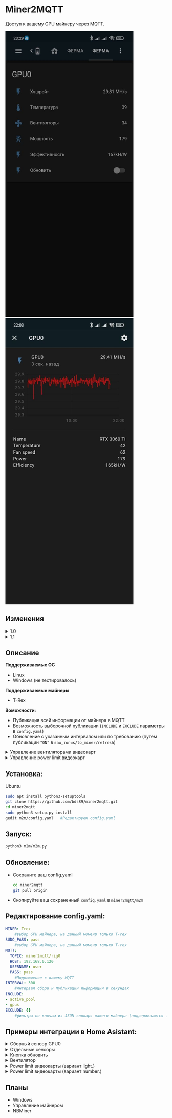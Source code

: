# Miner2MQTT

Доступ к вашему GPU майнеру через MQTT.

<img src="screenshots/ha.jpg" width="400"> <img src="screenshots/ha_t.jpg" width="400">

## Изменения

<details>
  <summary>1.0</summary>

- EXE файл для Windows
</details>
<details>
  <summary>1.1</summary>

- Управление вентиляторами видеокарт

- Упраление power limit видеокарт (требуется SU)
</details>

## Описание

**Поддерживаемые ОС**

- Linux
- Windows (не тестировалось)

**Поддерживаемые майнеры**

- T-Rex

**Воможности:**
- Публикация всей информации от майнера в MQTT
- Возможность выборочной публикации (`INCLUDE` и `EXCLUDE` параметры в `config.yaml`)
- Обновление с указанным интервалом или по требованию (путем публикации `"ON"` в `ваш_топик/to_miner/refresh`)
<details>
  <summary>Управление вентиляторами видеокарт</summary>

- Изменение скорости: публикация значения в процентах в топик `ваш_топик/to_miner/<GPU_number>/fan_speed`, топик с текущими значениями в процентах `ваш_топик/from_miner/<GPU_number>/fan_speed`. 
- Включение вентилятора: публикация значения `ON` в топик `ваш_топик/to_miner/<GPU_number>/fan_state`, топик с текущим состоянием `ваш_топик/from_miner/<GPU_number>/fan_state`.
- Изменение режима auto/manual: публикация значения `auto` / `manual`в топик `ваш_топик/to_miner/<GPU_number>/fan_mode`, топик с текущим режимом `ваш_топик/from_miner/<GPU_number>/fan_mode`.
</details>
<details>
  <summary>Управление power limit видеокарт</summary>

- Изменение power limit: публикация значения в процентах в топик `ваш_топик/to_miner/<GPU_number>/power_limit`, топик с текущими значениями в процентах `ваш_топик/from_miner/<GPU_number>/power_limit`. 
- Для изменения power limit требуются права SU, необходимо либо вписать `SUDO_PASS` в `config.yaml` либо запускать `m2m.py` с правами sudo.
</details>


## Установка:

  <summary>Ubuntu </summary>
  
  ```bash
  sudo apt install python3-setuptools
  git clone https://github.com/bds89/miner2mqtt.git
  cd miner2mqtt
  sudo python3 setup.py install   
  gedit m2m/config.yaml   #Редактируем config.yaml
  ```

## Запуск:
  ```bash
  python3 m2m/m2m.py
  ```

## Обновление:
- Сохраните ваш config.yaml
  ```bash
  cd miner2mqtt
  git pull origin
  ```
- Скопируйте ваш сохраненный `config.yaml` в `miner2mqtt/m2m`
  
## Редактирование config.yaml:
```yaml
MINER: Trex
    #выбор GPU майнера, на данный моменр только T-rex
SUDO_PASS: pass
    #выбор GPU майнера, на данный моменр только T-rex
MQTT:
  TOPIC: miner2mqtt/rig0
  HOST: 192.168.0.120
  USERNAME: user
  PASS: pass
    #Подключение к вашему MQTT
INTERVAL: 300
    #интервал сбора и публикации информации в секундах
INCLUDE:
- active_pool
- gpus
EXCLUDE: {}
    #фильтры по ключам из JSON словаря вашего майнера (поддерживаются только ключи первого уровня)
```

## Примеры интеграции в Home Asistant:
<details>
  <summary>Сборный сенсор GPU0</summary>

```yaml
sensor:
  - platform: mqtt
    name: "GPU0"
    state_topic: "miner2mqtt/rig0"
    unit_of_measurement: "MH/s"
    value_template: "{{ (value_json.gpus.0.hashrate_minute/1000000)|round(2) }}"
    device_class: power
    expire_after: 660
    json_attributes_topic: "miner2mqtt/rig0"
    json_attributes_template: >
      { "name": "{{value_json.gpus.0.name}}",
        "temperature": "{{value_json.gpus.0.temperature}}",
        "fan_speed": "{{value_json.gpus.0.fan_speed}}",
        "power": "{{value_json.gpus.0.power}}",
        "efficiency": "{{value_json.gpus.0.efficiency}}" }
```
</details>
<details>
  <summary>Отдельные сенсоры</summary>

```yaml
sensor:
  - platform: mqtt
    name: "GPU0_hash"
    state_topic: "miner2mqtt/rig0"
    unit_of_measurement: "MH/s"
    value_template: "{{ (value_json.gpus.0.hashrate_minute/1000000)|round(2) }}"
    device_class: power
    expire_after: 660
    json_attributes_topic: "miner2mqtt/rig0"

  - platform: mqtt
    name: "GPU0_name"
    state_topic: "miner2mqtt/rig0"
    value_template: "{{value_json.gpus.0.vendor|string + ' '|string + value_json.gpus.0.name|string}}"
    json_attributes_topic: "miner2mqtt/rig0"
    
  - platform: mqtt
    name: "GPU0_temperature"
    state_topic: "miner2mqtt/rig0"
    unit_of_measurement: "°C"
    value_template: "{{value_json.gpus.0.temperature}}"
    expire_after: 660
    json_attributes_topic: "miner2mqtt/rig0"
    
  - platform: mqtt
    name: "GPU0_fan_speed"
    state_topic: "miner2mqtt/rig0"
    unit_of_measurement: "%"
    value_template: "{{value_json.gpus.0.fan_speed}}"
    device_class: power_factor
    expire_after: 660
    json_attributes_topic: "miner2mqtt/rig0"
    
  - platform: mqtt
    name: "GPU0_power"
    state_topic: "miner2mqtt/rig0"
    unit_of_measurement: "kW/h"
    value_template: "{{value_json.gpus.0.power}}"
    device_class: power
    expire_after: 660
    json_attributes_topic: "miner2mqtt/rig0"   
    
  - platform: mqtt
    name: "GPU0_efficiency"
    state_topic: "miner2mqtt/rig0"
    unit_of_measurement: "kH/W"
    value_template: "{{value_json.gpus.0.efficiency.split('kH/W')[0]|int}}"
    device_class: power
    expire_after: 660
    json_attributes_topic: "miner2mqtt/rig0" 
```
</details>
<details>
  <summary>Кнопка обновить</summary>

```yaml
switch:
  - platform: mqtt
    unique_id: m2m_refresh
    name: "m2m_refresh"
    state_topic: "miner2mqtt/rig0/to_miner/refresh"
    command_topic: "miner2mqtt/rig0/to_miner/refresh"
    payload_on: "ON"
    payload_off: "OFF"
    state_on: "ON"
    state_off: "OFF"
```
</details>
<details>
  <summary>Вентилятор</summary>

```yaml
fan:
  - platform: mqtt
    name: "GPU0_fan"
    state_topic: "miner2mqtt/rig0/from_miner/0/fan_state"
    command_topic: "miner2mqtt/rig0/to_miner/0/fan_state"
    percentage_state_topic: "miner2mqtt/rig0/from_miner/0/fan_speed"
    percentage_command_topic: "miner2mqtt/rig0/to_miner/0/fan_speed"
    preset_mode_state_topic: "miner2mqtt/rig0/from_miner/0/fan_mode"
    preset_mode_command_topic: "miner2mqtt/rig0/to_miner/0/fan_mode"
    preset_modes:
      -  "auto"
      -  "manual"
```
</details>
<details>
  <summary>Power limit видеокарты (вариант light.)</summary>

```yaml
light:
  - platform: mqtt
    name: "GPU0_power_limit"
    state_topic: "miner2mqtt/rig0/from_miner/0/state"
    command_topic: "miner2mqtt/rig0/to_miner/0/state"
    icon: mdi:lightning-bolt-circle
    brightness_scale: 240
    max_mireds: 240
    min_mireds: 100
    brightness_state_topic: "miner2mqtt/rig0/from_miner/0/power_limit"
    brightness_command_topic: "miner2mqtt/rig0/to_miner/0/power_limit"
```
</details>
<details>
  <summary>Power limit видеокарты (вариант number.)</summary>

```yaml
number:
  - platform: mqtt
    name: "GPU0_power_limit"
    state_topic: "miner2mqtt/rig0/from_miner/0/power_limit"
    command_topic: "miner2mqtt/rig0/to_miner/0/power_limit"
    icon: mdi:lightning-bolt-circle
    min: 100
    max: 240
```
</details>

## Планы
- Windows
- Управление майнером
- NBMiner
